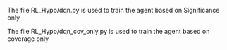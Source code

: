 The file RL_Hypo/dqn.py is used to train the agent based on Significance only

The file RL_Hypo/dqn_cov_only.py is used to train the agent based on coverage only

